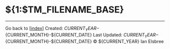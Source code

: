 # ${1:$TM_FILENAME_BASE}

---
Go back to [[index]]
Created: ${CURRENT_YEAR}-${CURRENT_MONTH}-${CURRENT_DATE}
Last Updated: ${CURRENT_YEAR}-${CURRENT_MONTH}-${CURRENT_DATE}
© ${CURRENT_YEAR} Ian Elsbree

[//begin]: # "Autogenerated link references for markdown compatibility"
[index]: ../../index "Home Page"
[//end]: # "Autogenerated link references"